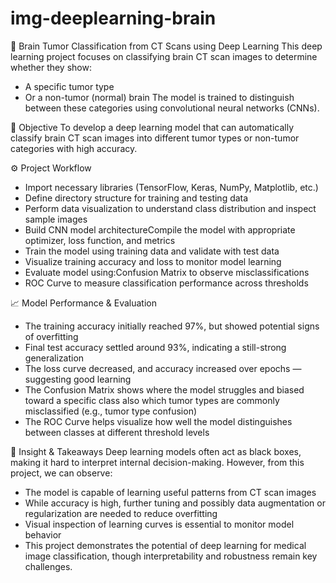 # img-deeplearning-brain

🧠 Brain Tumor Classification from CT Scans using Deep Learning
This deep learning project focuses on classifying brain CT scan images to determine whether they show:
- A specific tumor type
- Or a non-tumor (normal) brain
The model is trained to distinguish between these categories using convolutional neural networks (CNNs).


🎯 Objective
To develop a deep learning model that can automatically classify brain CT scan images into different tumor types or non-tumor categories with high accuracy.


⚙️ Project Workflow
- Import necessary libraries (TensorFlow, Keras, NumPy, Matplotlib, etc.)
- Define directory structure for training and testing data
- Perform data visualization to understand class distribution and inspect sample images
- Build CNN model architectureCompile the model with appropriate optimizer, loss function, and metrics
- Train the model using training data and validate with test data
- Visualize training accuracy and loss to monitor model learning
- Evaluate model using:Confusion Matrix to observe misclassifications
- ROC Curve to measure classification performance across thresholds
  

📈 Model Performance & Evaluation
- The training accuracy initially reached 97%, but showed potential signs of overfitting
- Final test accuracy settled around 93%, indicating a still-strong generalization
- The loss curve decreased, and accuracy increased over epochs — suggesting good learning
- The Confusion Matrix shows where the model struggles and biased toward a specific class also which tumor types are commonly misclassified (e.g., tumor type confusion)
- The ROC Curve helps visualize how well the model distinguishes between classes at different threshold levels
  

🧠 Insight & Takeaways
Deep learning models often act as black boxes, making it hard to interpret internal decision-making. However, from this project, we can observe:
- The model is capable of learning useful patterns from CT scan images
- While accuracy is high, further tuning and possibly data augmentation or regularization are needed to reduce overfitting
- Visual inspection of learning curves is essential to monitor model behavior
- This project demonstrates the potential of deep learning for medical image classification, though interpretability and robustness remain key challenges.
